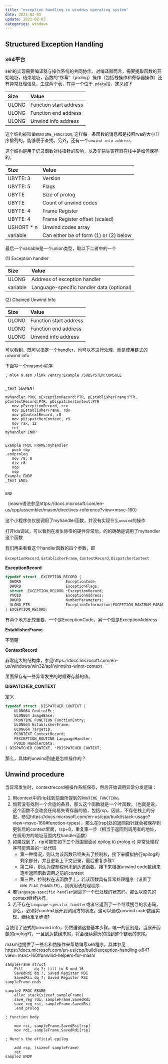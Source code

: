 ```yaml
---
title: "exception handling in windows operating system"
date: 2021-02-03
update: 2021-02-03
categories: windows
---
```




## Structured Exception Handling



### x64平台

seh的实现需要编译器与操作系统的共同协作。对编译器而言，需要提取函数的开始地址，结束地址，函数的“序幕”（prolog）操作（包括栈操作和寄存器操作）还有异常处理信息，生成两个表，其中一个位于`.pdata`段，定义如下

| Size  | Value                  |
| :---- | :--------------------- |
| ULONG | Function start address |
| ULONG | Function end address   |
| ULONG | Unwind info address    |

这个结构被叫做`RUNTIME_FUNCTION`, 这样每一条函数的消息都是按照rva的大小升序排列的，能够便于查找。另外，还有一个`unwind info address`

这个结构是用于记录函数对栈指针的影响，以及非易失寄存器在栈中是如何保存的。

| Size       | Value                                  |
| :--------- | :------------------------------------- |
| UBYTE: 3   | Version                                |
| UBYTE: 5   | Flags                                  |
| UBYTE      | Size of prolog                         |
| UBYTE      | Count of unwind codes                  |
| UBYTE: 4   | Frame Register                         |
| UBYTE: 4   | Frame Register offset (scaled)         |
| USHORT * n | Unwind codes array                     |
| variable   | Can either be of form (1) or (2) below |

最后一个variable是一个union类型，取以下二者中的一个

(1) Exception handler

| Size     | Value                                     |
| :------- | :---------------------------------------- |
| ULONG    | Address of exception handler              |
| variable | Language-specific handler data (optional) |

(2) Chained Unwind Info

| Size  | Value                  |
| :---- | :--------------------- |
| ULONG | Function start address |
| ULONG | Function end address   |
| ULONG | Unwind info address    |

可以看到，既可以指定一个handler，也可以不进行处理，而是使用链式的unwind info

下面写一个masm小程序

```assembly
; ml64 a.asm /link /entry:Example /SUBSYSTEM:CONSOLE


_text SEGMENT

myhandler PROC pExceptionRecord:PTR, pEstablisherFrame:PTR, pContextRecord:PTR, pDispatcherContext:PTR
   mov pExceptionRecord, rcx
   mov pEstablisherFrame, rdx
   mov pContextRecord, r8
   mov pDispatcherContext, r9
   mov rax, 12
   ret
myhandler ENDP


Example PROC FRAME:myhandler
   push rbp
.endprolog
   mov r8, 0
   div r8
   nop
   nop
Example ENDP
_text ENDS


END
```

（masm语法参见https://docs.microsoft.com/en-us/cpp/assembler/masm/directives-reference?view=msvc-160）

这个小程序仅仅是调用了myhandler函数，并没有实现什么`unwind`的操作

打开ida调试，可以看到在发生除零的硬件异常后，的的确确是调用了myhandler这个函数

我们再来看看这个handler函数的四个参数，即

`ExceptionRecord`, `EstablisherFrame`, `ContextRecord`, `DispatcherContext`

**ExceptionRecord**

```c
typedef struct _EXCEPTION_RECORD {
  DWORD                    ExceptionCode;
  DWORD                    ExceptionFlags;
  struct _EXCEPTION_RECORD *ExceptionRecord;
  PVOID                    ExceptionAddress;
  DWORD                    NumberParameters;
  ULONG_PTR                ExceptionInformation[EXCEPTION_MAXIMUM_PARAMETERS];
} EXCEPTION_RECORD;
```

有两个地方比较重要，一个是ExceptionCode，另一个就是ExceptionAddress

**EstablisherFrame**

不清楚

**ContextRecord**

非常庞大的结构体，参见https://docs.microsoft.com/en-us/windows/win32/api/winnt/ns-winnt-context

里面保存有一些异常发生的时候寄存器的值。

**DISPATCHER_CONTEXT** 

定义

```c
typedef struct _DISPATCHER_CONTEXT {
    ULONG64 ControlPc;
    ULONG64 ImageBase;
    PRUNTIME_FUNCTION FunctionEntry;
    ULONG64 EstablisherFrame;
    ULONG64 TargetIp;
    PCONTEXT ContextRecord;
    PEXCEPTION_ROUTINE LanguageHandler;
    PVOID HandlerData;
} DISPATCHER_CONTEXT, *PDISPATCHER_CONTEXT;
```

那么，具体的unwind到底是怎样操作的？

## Unwind procedure

当异常发生时，contextrecord被操作系统保存，然后开始调用异常分发逻辑：

1. 用context中的rip找到前面所提到的`RUNTIME_FUNCTION`。
2. 倘若没有找到一个合适的条目，那么这个函数就是一个叶函数，（也就是说，这个函数不会改变任何易失寄存器的值，包括rsp，因此，不存在栈上的分配，参见https://docs.microsoft.com/en-us/cpp/build/stack-usage?view=msvc-160#function-types），那么在[rsp]处的返回指针就会被保存到更新后的context里面，rsp+8，重复第一步（相当于返回到调用者的地址，在调用方的地址范围内找handler函数）
3. 如果找到了，rip可能在如下三个范围里面a) epilog b) prolog c) 异常处理程序可能涵盖的一处代码
   - 第一种情况，则认为该函数已经失去了控制权，接下来模拟执行epilog的剩余部分，并且更新上下文记录，最后重复步骤1
   - 第二种，则认为控制权尚未到达该函数，接下来根据unwind code数组来逐步返回函数调用之前的context
   - 第三种，控制权在该函数手上，若该函数具有异常处理程序（设置了`UNW_FLAG_EHANDLER`），则调用该处理程序.
4. 若`language-specific handler`返回了一个已处理的状态码，那么以原先的context继续执行。
5. 若不存在`language-specific handler`或者它返回了一个继续搜寻的状态码，那么，必须将context展开到调用方的状态。这可以通过unwind code数组实现。继续重复步骤1

当使用了链式的unwind info，仍然遵循这些基本步骤。唯一的区别是，当展开函数的prolog时，一旦到达数组末尾，将会继续遍历的找到整个链表的末尾。

masm也提供了一些宏和伪操作来帮助编写seh程序，具体参见https://docs.microsoft.com/en-us/cpp/build/exception-handling-x64?view=msvc-160#unwind-helpers-for-masm

```assembly
sampleFrame struct
    Fill     dq ?; fill to 8 mod 16
    SavedRdi dq ?; Saved Register RDI
    SavedRsi dq ?; Saved Register RSI
sampleFrame ends

sample2 PROC FRAME
    alloc_stack(sizeof sampleFrame)
    save_reg rdi, sampleFrame.SavedRdi
    save_reg rsi, sampleFrame.SavedRsi
    .end_prolog

; function body

    mov rsi, sampleFrame.SavedRsi[rsp]
    mov rdi, sampleFrame.SavedRdi[rsp]

; Here's the official epilog

    add rsp, (sizeof sampleFrame)
    ret
sample2 ENDP
```



[1]: https://www.codeproject.com/Articles/1212332/bit-Structured-Exception-Handling-SEH-in-ASM
[2]: https://docs.microsoft.com/en-us/cpp/build/exception-handling-x64?view=msvc-160